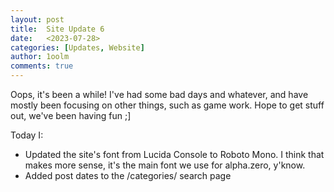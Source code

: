 ```yaml
---
layout: post
title:  Site Update 6
date:   <2023-07-28>
categories: [Updates, Website]
author: 1oolm
comments: true
---
```


Oops, it's been a while! I've had some bad days and whatever, and have mostly been focusing on other things, such as game work. Hope to get stuff out, we've been having fun ;]

Today I:
- Updated the site's font from Lucida Console to Roboto Mono. I think that makes more sense, it's the main font we use for alpha.zero, y'know.
- Added post dates to the /categories/ search page